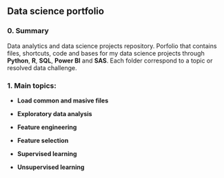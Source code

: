 ## Data science portfolio

### 0. Summary
Data analytics and data science projects repository. Porfolio that contains files, shortcuts, code and bases for my data science projects through **Python**, **R**, **SQL**, **Power BI** and **SAS**. Each folder correspond to a topic or resolved data challenge.

### 1. Main topics: 

* **Load common and masive files**

* **Exploratory data analysis**

* **Feature engineering**

* **Feature selection**

* **Supervised learning**

* **Unsupervised learning**

